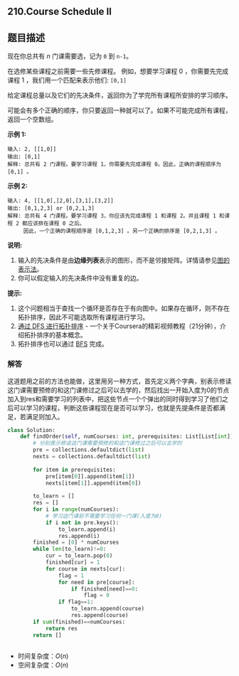 ## 210.Course Schedule II

## 题目描述

现在你总共有 *n* 门课需要选，记为 `0` 到 `n-1`。

在选修某些课程之前需要一些先修课程。 例如，想要学习课程 0 ，你需要先完成课程 1 ，我们用一个匹配来表示他们: `[0,1]`

给定课程总量以及它们的先决条件，返回你为了学完所有课程所安排的学习顺序。

可能会有多个正确的顺序，你只要返回一种就可以了。如果不可能完成所有课程，返回一个空数组。

**示例 1:**

```
输入: 2, [[1,0]] 
输出: [0,1]
解释: 总共有 2 门课程。要学习课程 1，你需要先完成课程 0。因此，正确的课程顺序为 [0,1] 。
```

**示例 2:**

```
输入: 4, [[1,0],[2,0],[3,1],[3,2]]
输出: [0,1,2,3] or [0,2,1,3]
解释: 总共有 4 门课程。要学习课程 3，你应该先完成课程 1 和课程 2。并且课程 1 和课程 2 都应该排在课程 0 之后。
     因此，一个正确的课程顺序是 [0,1,2,3] 。另一个正确的排序是 [0,2,1,3] 。
```

**说明:**

1. 输入的先决条件是由**边缘列表**表示的图形，而不是邻接矩阵。详情请参见[图的表示法](http://blog.csdn.net/woaidapaopao/article/details/51732947)。
2. 你可以假定输入的先决条件中没有重复的边。

**提示:**

1. 这个问题相当于查找一个循环是否存在于有向图中。如果存在循环，则不存在拓扑排序，因此不可能选取所有课程进行学习。
2. [通过 DFS 进行拓扑排序](https://www.coursera.org/specializations/algorithms) - 一个关于Coursera的精彩视频教程（21分钟），介绍拓扑排序的基本概念。
3. 拓扑排序也可以通过 [BFS](https://baike.baidu.com/item/%E5%AE%BD%E5%BA%A6%E4%BC%98%E5%85%88%E6%90%9C%E7%B4%A2/5224802?fr=aladdin&fromid=2148012&fromtitle=%E5%B9%BF%E5%BA%A6%E4%BC%98%E5%85%88%E6%90%9C%E7%B4%A2) 完成。



### 解答

​	这道题用之前的方法也能做，这里用另一种方式，首先定义两个字典，别表示修读这门课需要预修的和这门课修过之后可以去学的，然后找出一开始入度为0的节点加入到res和需要学习的列表中，把这些节点一个个弹出的同时得到学习了他们之后可以学习的课程，判断这些课程现在是否可以学习，也就是先提条件是否都满足，若满足则加入。

```python
class Solution:
    def findOrder(self, numCourses: int, prerequisites: List[List[int]]) -> List[int]:
        # 分别表示修读这门课需要预修的和这门课修过之后可以去学的
        pre = collections.defaultdict(list)
        nexts = collections.defaultdict(list)
        
        for item in prerequisites:
            pre[item[0]].append(item[1]) 
            nexts[item[1]].append(item[0]) 
        
        to_learn = []
        res = []
        for i in range(numCourses):
            # 学习这门课前不需要学习任何一门课(入度为0)
            if i not in pre.keys():
                to_learn.append(i)
                res.append(i)
        finished = [0] * numCourses
        while len(to_learn)!=0:
            cur = to_learn.pop(0)
            finished[cur] = 1
            for course in nexts[cur]:
                flag = 1
                for need in pre[course]:
                    if finished[need]==0:
                        flag = 0
                if flag==1:
                    to_learn.append(course)
                    res.append(course)
        if sum(finished)==numCourses:
            return res
        return []
            
```

- 时间复杂度：$O(n)$
- 空间复杂度：$O(n)$ 

